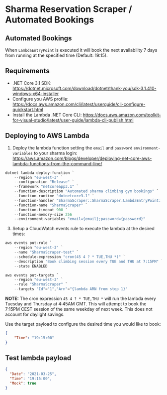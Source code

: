 ﻿# Sharma Reservation Scraper / Automated Bookings

## Automated Bookings

When `LambdaEntryPoint` is executed it will book the next availability
7 days from running at the specified time (Default: 19:15).

## Requirements
* .NET Core 3.1 SDK: https://dotnet.microsoft.com/download/dotnet/thank-you/sdk-3.1.410-windows-x64-installer
* Configure you AWS profile: https://docs.aws.amazon.com/cli/latest/userguide/cli-configure-quickstart.html
* Install the Lambda .NET Core CLI: https://docs.aws.amazon.com/toolkit-for-visual-studio/latest/user-guide/lambda-cli-publish.html

## Deploying to AWS Lambda

1. Deploy the lambda function setting the `email` and `password` `environment-variables` to your sharma login: https://aws.amazon.com/blogs/developer/deploying-net-core-aws-lambda-functions-from-the-command-line/

```powershell
dotnet lambda deploy-function `
    --region "eu-west-3" `
    --configuration "Release" `
    --framework "netcoreapp3.1" `
    --function-description "Automated sharma climbing gym bookings" `
    --function-runtime "dotnetcore3.1" `
    --function-handler "SharmaScraper::SharmaScraper.LambdaEntryPoint::FunctionHandlerAsync" `
    --function-name "SharmaScraper" `
    --function-timeout 900 `
    --function-memory-size 256
    --environment-variables "email={email};password={password}"
```

3. Setup a CloudWatch events rule to execute the lambda at the desired times:

```powershell
aws events put-rule `
    --region "eu-west-3" `
    --name "SharmaScraper-test" `
    --schedule-expression "cron(45 4 ? * TUE,THU *)" `
    --description "Book climbing session every TUE and THU at 7:15PM" `
    --state ENABLED

aws events put-targets `
    --region "eu-west-3" `
    --rule "SharmaScraper" `
    --targets "Id"="1","Arn"="{lambda ARN from step 1}"
```

**NOTE:** The cron expression `45 4 ? * TUE,THU *` will run the lambda every Tuesday and Thursday at 4:45AM GMT.
This will attempt to book the 7:15PM CEST session of the same weekday of next week.  This does not account
for daylight savings.

Use the target payload to configure the desired time you would like to book:

```json
{ 
    "Time": "19:15:00"
}
```

## Test lambda payload

```json
{
  "Date": "2021-03-25",
  "Time": "19:15:00",
  "Mock": true
}
```
